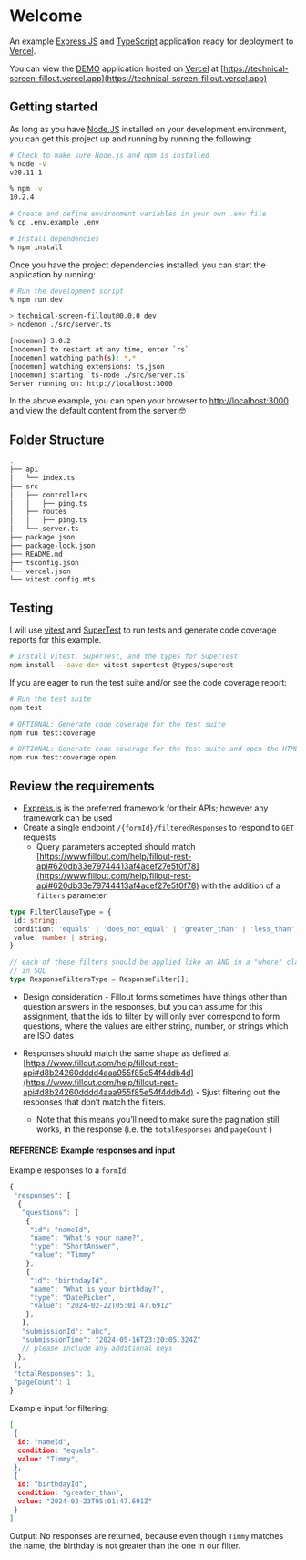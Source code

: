 # Welcome

An example [Express.JS](https://expressjs.com) and [TypeScript](https://www.typescriptlang.org) application ready for deployment to [Vercel](https://vercel.com/).

You can view the [DEMO](https://technical-screen-fillout.vercel.app) application hosted on [Vercel](https://vercel.com/) at [https://technical-screen-fillout.vercel.app](https://technical-screen-fillout.vercel.app)

## Getting started

As long as you have [Node.JS](https://nodejs.org/) installed on your development environment, you can get this project up and running by running the following:

```sh
# Check to make sure Node.js and npm is installed
% node -v
v20.11.1

% npm -v
10.2.4

# Create and define environment variables in your own .env file
% cp .env.example .env

# Install dependencies
% npm install
```

Once you have the project dependencies installed, you can start the application by running:

```sh
# Run the development script
% npm run dev

> technical-screen-fillout@0.0.0 dev
> nodemon ./src/server.ts

[nodemon] 3.0.2
[nodemon] to restart at any time, enter `rs`
[nodemon] watching path(s): *.*
[nodemon] watching extensions: ts,json
[nodemon] starting `ts-node ./src/server.ts`
Server running on: http://localhost:3000

```

In the above example, you can open your browser to [http://localhost:3000](http://localhost:3000) and view the default content from the server 🤓

## Folder Structure

```sh
.
├── api
│   └── index.ts
├── src
│   ├── controllers
│   │   ├── ping.ts
│   ├── routes
│   │   ├── ping.ts
│   └── server.ts
├── package.json
├── package-lock.json
├── README.md
├── tsconfig.json
└── vercel.json
└── vitest.config.mts
```

## Testing

I will use [vitest](https://vitest.dev) and [SuperTest](https://www.npmjs.com/package/supertest) to run tests and generate code coverage reports for this example.

```sh
# Install Vitest, SuperTest, and the types for SuperTest
npm install --save-dev vitest supertest @types/superest
```

If you are eager to run the test suite and/or see the code coverage report:

```sh
# Run the test suite
npm test

# OPTIONAL: Generate code coverage for the test suite
npm run test:coverage

# OPTIONAL: Generate code coverage for the test suite and open the HTML report
npm run test:coverage:open

```

## Review the requirements

- [Express.js](https://expressjs.com) is the preferred framework for their APIs; however any framework can be used
- Create a single endpoint `/{formId}/filteredResponses` to respond to `GET` requests
  - Query parameters accepted should match [https://www.fillout.com/help/fillout-rest-api#620db33e79744413af4acef27e5f0f78](https://www.fillout.com/help/fillout-rest-api#620db33e79744413af4acef27e5f0f78) with the addition of a `filters` parameter

```ts
type FilterClauseType = {
 id: string;
 condition: 'equals' | 'does_not_equal' | 'greater_than' | 'less_than';
 value: number | string;
}

// each of these filters should be applied like an AND in a "where" clause
// in SQL
type ResponseFiltersType = ResponseFilter[];
```

- Design consideration - Fillout forms sometimes have things other than question answers in the responses, but you can assume for this assignment, that the ids to filter by will only ever correspond to form questions, where the values are either string, number, or strings which are ISO dates

- Responses should match the same shape as defined at [https://www.fillout.com/help/fillout-rest-api#d8b24260dddd4aaa955f85e54f4ddb4d](https://www.fillout.com/help/fillout-rest-api#d8b24260dddd4aaa955f85e54f4ddb4d) - Sjust filtering out the responses that don’t match the filters.
  - Note that this means you’ll need to make sure the pagination still works, in the response (i.e. the `totalResponses` and `pageCount` )

#### REFERENCE: Example responses and input

Example responses to a `formId`:

```ts
{
 "responses": [
  {
   "questions": [
    {
     "id": "nameId",
     "name": "What's your name?",
     "type": "ShortAnswer",
     "value": "Timmy"
    },
    {
     "id": "birthdayId",
     "name": "What is your birthday?",
     "type": "DatePicker",
     "value": "2024-02-22T05:01:47.691Z"
    },
   ],
   "submissionId": "abc",
   "submissionTime": "2024-05-16T23:20:05.324Z"
   // please include any additional keys
  },
 ],
 "totalResponses": 1,
 "pageCount": 1
}

```

Example input for filtering:

```json
[
 {
  id: "nameId",
  condition: "equals",
  value: "Timmy",
 },
 {
  id: "birthdayId",
  condition: "greater_than",
  value: "2024-02-23T05:01:47.691Z"
 }
]
```

Output:
No responses are returned, because even though `Timmy` matches the name, the birthday is not greater than the one in our filter.
